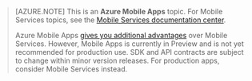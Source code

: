>[AZURE.NOTE] This is an **Azure Mobile Apps** topic. For Mobile Services topics, see the [Mobile Services documentation center](/documentation/services/mobile-services/). 
>
>Azure Mobile Apps [gives you additional advantages](app-service-mobile-value-prop-migration-from-mobile-services.md) over Mobile Services. However, Mobile Apps is currently in Preview and is not yet recommended for production use. SDK and API contracts are subject to change within minor version releases. For production apps, consider Mobile Services instead. 

